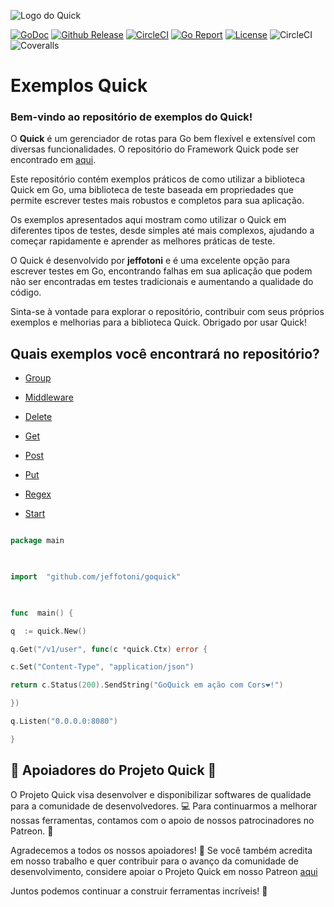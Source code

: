 ![Logo do Quick](/Logo.png)

[![GoDoc](https://godoc.org/github.com/jeffotoni/goquick?status.svg)](https://godoc.org/github.com/jeffotoni/goquick) [![Github Release](https://img.shields.io/github/v/release/jeffotoni/goquick?include_prereleases)](https://img.shields.io/github/v/release/jeffotoni/goquick) [![CircleCI](https://dl.circleci.com/status-badge/img/gh/jeffotoni/goquick/tree/master.svg?style=svg)](https://dl.circleci.com/status-badge/redirect/gh/jeffotoni/goquick/tree/master) [![Go Report](https://goreportcard.com/badge/github.com/jeffotoni/goquick)](https://goreportcard.com/badge/github.com/jeffotoni/goquick) [![License](https://img.shields.io/github/license/jeffotoni/goquick)](https://img.shields.io/github/license/jeffotoni/goquick) ![CircleCI](https://img.shields.io/circleci/build/github/jeffotoni/goquick/master) ![Coveralls](https://img.shields.io/coverallsCoverage/github/jeffotoni/goquick)

# Exemplos Quick

  

### **Bem-vindo ao repositório de exemplos do Quick!**

  

O **Quick** é um gerenciador de rotas para Go bem flexível e extensível com diversas funcionalidades. O repositório do Framework Quick pode ser encontrado em [aqui](https://github.com/jeffotoni/goquick).

  

Este repositório contém exemplos práticos de como utilizar a biblioteca Quick em Go, uma biblioteca de teste baseada em propriedades que permite escrever testes mais robustos e completos para sua aplicação.

  

Os exemplos apresentados aqui mostram como utilizar o Quick em diferentes tipos de testes, desde simples até mais complexos, ajudando a começar rapidamente e aprender as melhores práticas de teste.

  

O Quick é desenvolvido por **jeffotoni** e é uma excelente opção para escrever testes em Go, encontrando falhas em sua aplicação que podem não ser encontradas em testes tradicionais e aumentando a qualidade do código.

  

Sinta-se à vontade para explorar o repositório, contribuir com seus próprios exemplos e melhorias para a biblioteca Quick. Obrigado por usar Quick!

  

## Quais exemplos você encontrará no repositório?

  

* [Group](/group/)

* [Middleware](/middleware/)

* [Delete](quick.delete/)

* [Get](quick.get/)

* [Post](quick.post/)

* [Put](quick.put/)

* [Regex](quick.regex/)

* [Start](quick.start/)

  

```go

package main

  

import  "github.com/jeffotoni/goquick"

  

func  main() {

q  := quick.New()

q.Get("/v1/user", func(c *quick.Ctx) error {

c.Set("Content-Type", "application/json")

return c.Status(200).SendString("GoQuick em ação com Cors❤️!")

})

q.Listen("0.0.0.0:8080")

}
```

## 🚀 **Apoiadores do Projeto Quick** 🙏

O Projeto Quick visa desenvolver e disponibilizar softwares de qualidade para a comunidade de desenvolvedores. 💻 Para continuarmos a melhorar nossas ferramentas, contamos com o apoio de nossos patrocinadores no Patreon. 🤝

Agradecemos a todos os nossos apoiadores! 🙌 Se você também acredita em nosso trabalho e quer contribuir para o avanço da comunidade de desenvolvimento, considere apoiar o Projeto Quick em nosso Patreon [aqui](https://www.patreon.com/jeffotoni_quick)

Juntos podemos continuar a construir ferramentas incríveis! 🚀

